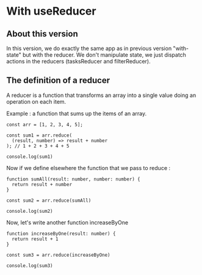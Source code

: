# With useReducer

## About this version

In this version, we do exactly the same app as in previous version "with-state"
but with the reducer. We don't manipulate state, we just dispatch actions in the reducers (tasksReducer and filterReducer).

## The definition of a reducer

A reducer is a function that transforms an array into a single value doing an operation on each item.

Example : a function that sums up the items of an array.

```
const arr = [1, 2, 3, 4, 5];

const sum1 = arr.reduce(
  (result, number) => result + number
); // 1 + 2 + 3 + 4 + 5

console.log(sum1)
```

Now if we define elsewhere the function that we pass to reduce :

```
function sumAll(result: number, number: number) {
  return result + number
}

const sum2 = arr.reduce(sumAll)

console.log(sum2)
```

Now, let's write another function ìncreaseByOne

```
function increaseByOne(result: number) {
  return result + 1
}

const sum3 = arr.reduce(increaseByOne)

console.log(sum3)
```
